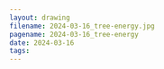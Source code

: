 ```yaml
---
layout: drawing
filename: 2024-03-16_tree-energy.jpg
pagename: 2024-03-16_tree-energy
date: 2024-03-16
tags:
---
```

